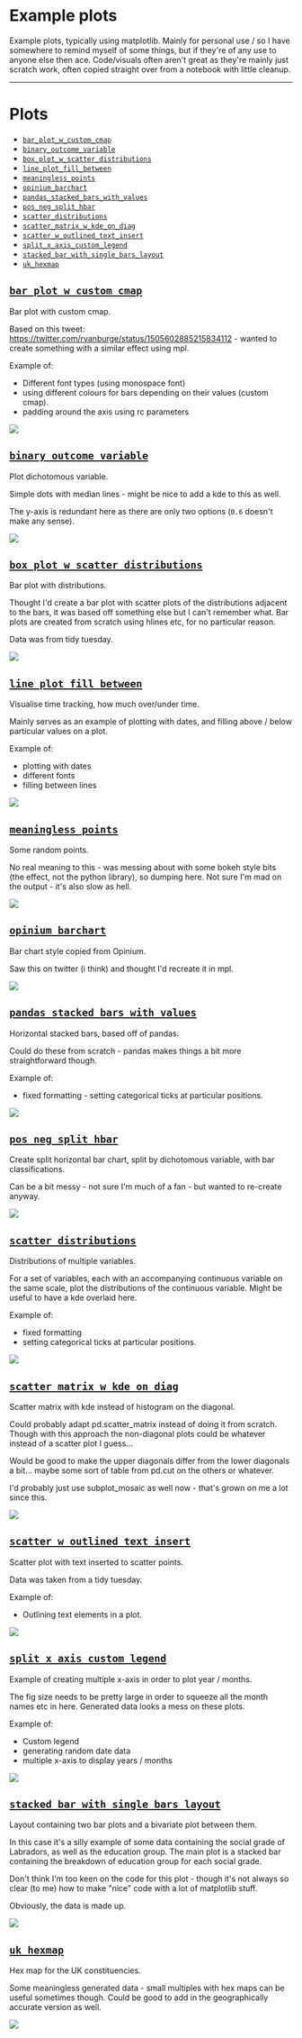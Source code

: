 # Example plots

Example plots, typically using matplotlib. Mainly for personal use / so I have somewhere to remind
myself of some things, but if they're of any use to anyone else then ace. Code/visuals often aren't
great as they're mainly just scratch work, often copied straight over from a notebook with little
cleanup.

----

[comment]: # (Automate plots beneath this.)

# Plots

* [`bar_plot_w_custom_cmap`](https://github.com/geo7/plotting_examples#bar_plot_w_custom_cmap)
* [`binary_outcome_variable`](https://github.com/geo7/plotting_examples#binary_outcome_variable)
* [`box_plot_w_scatter_distributions`](https://github.com/geo7/plotting_examples#box_plot_w_scatter_distributions)
* [`line_plot_fill_between`](https://github.com/geo7/plotting_examples#line_plot_fill_between)
* [`meaningless_points`](https://github.com/geo7/plotting_examples#meaningless_points)
* [`opinium_barchart`](https://github.com/geo7/plotting_examples#opinium_barchart)
* [`pandas_stacked_bars_with_values`](https://github.com/geo7/plotting_examples#pandas_stacked_bars_with_values)
* [`pos_neg_split_hbar`](https://github.com/geo7/plotting_examples#pos_neg_split_hbar)
* [`scatter_distributions`](https://github.com/geo7/plotting_examples#scatter_distributions)
* [`scatter_matrix_w_kde_on_diag`](https://github.com/geo7/plotting_examples#scatter_matrix_w_kde_on_diag)
* [`scatter_w_outlined_text_insert`](https://github.com/geo7/plotting_examples#scatter_w_outlined_text_insert)
* [`split_x_axis_custom_legend`](https://github.com/geo7/plotting_examples#split_x_axis_custom_legend)
* [`stacked_bar_with_single_bars_layout`](https://github.com/geo7/plotting_examples#stacked_bar_with_single_bars_layout)
* [`uk_hexmap`](https://github.com/geo7/plotting_examples#uk_hexmap)



## [`bar_plot_w_custom_cmap`](https://github.com/geo7/plotting_examples/blob/main/plotting_examples/y2022/bar_plot_w_custom_cmap/plot.py)

Bar plot with custom cmap.

Based on this tweet: https://twitter.com/ryanburge/status/1505602885215834112 - wanted
to create something with a similar effect using mpl.

Example of:

- Different font types (using monospace font)
- using different colours for bars depending on their values (custom cmap).
- padding around the axis using rc parameters

![](images/y2022/bar_plot_w_custom_cmap.png)

## [`binary_outcome_variable`](https://github.com/geo7/plotting_examples/blob/main/plotting_examples/y2022/binary_outcome_variable/plot.py)

Plot dichotomous variable.

Simple dots with median lines - might be nice to add a kde to this as well.

The y-axis is redundant here as there are only two options (`0.6` doesn't make any
sense).

![](images/y2022/binary_outcome_variable.png)

## [`box_plot_w_scatter_distributions`](https://github.com/geo7/plotting_examples/blob/main/plotting_examples/y2022/box_plot_w_scatter_distributions/plot.py)

Bar plot with distributions.

Thought I'd create a bar plot with scatter plots of the distributions adjacent to the
bars, it was based off something else but I can't remember what. Bar plots are created
from scratch using hlines etc, for no particular reason.

Data was from tidy tuesday.

![](images/y2022/box_plot_w_scatter_distributions.png)

## [`line_plot_fill_between`](https://github.com/geo7/plotting_examples/blob/main/plotting_examples/y2022/line_plot_fill_between/plot.py)

Visualise time tracking, how much over/under time.

Mainly serves as an example of plotting with dates, and filling above / below
particular values on a plot.

Example of:

- plotting with dates
- different fonts
- filling between lines

![](images/y2022/line_plot_fill_between.png)

## [`meaningless_points`](https://github.com/geo7/plotting_examples/blob/main/plotting_examples/y2022/meaningless_points/plot.py)

Some random points.

No real meaning to this - was messing about with some bokeh style bits (the effect, not
the python library), so dumping here. Not sure I'm mad on the output - it's also slow
as hell.

![](images/y2022/meaningless_points.png)

## [`opinium_barchart`](https://github.com/geo7/plotting_examples/blob/main/plotting_examples/y2022/opinium_barchart/plot.py)

Bar chart style copied from Opinium.

Saw this on twitter (i think) and thought I'd recreate it in mpl.

![](images/y2022/opinium_barchart.png)

## [`pandas_stacked_bars_with_values`](https://github.com/geo7/plotting_examples/blob/main/plotting_examples/y2022/pandas_stacked_bars_with_values/plot.py)

Horizontal stacked bars, based off of pandas.

Could do these from scratch - pandas makes things a bit more straightforward though.

Example of:

- fixed formatting - setting categorical ticks at particular positions.

![](images/y2022/pandas_stacked_bars_with_values.png)

## [`pos_neg_split_hbar`](https://github.com/geo7/plotting_examples/blob/main/plotting_examples/y2022/pos_neg_split_hbar/plot.py)

Create split horizontal bar chart, split by dichotomous variable, with bar
classifications.

Can be a bit messy - not sure I'm much of a fan - but wanted to re-create anyway.

![](images/y2022/pos_neg_split_hbar.png)

## [`scatter_distributions`](https://github.com/geo7/plotting_examples/blob/main/plotting_examples/y2022/scatter_distributions/plot.py)

Distributions of multiple variables.

For a set of variables, each with an accompanying continuous variable on the same scale,
plot the distributions of the continuous variable. Might be useful to have a kde
overlaid here.

Example of:

- fixed formatting
- setting categorical ticks at particular positions.

![](images/y2022/scatter_distributions.png)

## [`scatter_matrix_w_kde_on_diag`](https://github.com/geo7/plotting_examples/blob/main/plotting_examples/y2022/scatter_matrix_w_kde_on_diag/plot.py)

Scatter matrix with kde instead of histogram on the diagonal.

Could probably adapt pd.scatter_matrix instead of doing it from scratch. Though with
this approach the non-diagonal plots could be whatever instead of a scatter plot I
guess...

Would be good to make the upper diagonals differ from the lower diagonals a bit... maybe
some sort of table from pd.cut on the others or whatever.

I'd probably just use subplot_mosaic as well now - that's grown on me a lot since this.

![](images/y2022/scatter_matrix_w_kde_on_diag.png)

## [`scatter_w_outlined_text_insert`](https://github.com/geo7/plotting_examples/blob/main/plotting_examples/y2022/scatter_w_outlined_text_insert/plot.py)

Scatter plot with text inserted to scatter points.

Data was taken from a tidy tuesday.

Example of:

- Outlining text elements in a plot.

![](images/y2022/scatter_w_outlined_text_insert.png)

## [`split_x_axis_custom_legend`](https://github.com/geo7/plotting_examples/blob/main/plotting_examples/y2022/split_x_axis_custom_legend/plot.py)

Example of creating multiple x-axis in order to plot year / months.

The fig size needs to be pretty large in order to squeeze all the month names etc in
here. Generated data looks a mess on these plots.

Example of:

- Custom legend
- generating random date data
- multiple x-axis to display years / months

![](images/y2022/split_x_axis_custom_legend.png)

## [`stacked_bar_with_single_bars_layout`](https://github.com/geo7/plotting_examples/blob/main/plotting_examples/y2022/stacked_bar_with_single_bars_layout/plot.py)

Layout containing two bar plots and a bivariate plot between them.

In this case it's a silly example of some data containing the social grade of
Labradors, as well as the education group. The main plot is a stacked bar containing
the breakdown of education group for each social grade.

Don't think I'm too keen on the code for this plot - though it's not always so clear
(to me) how to make "nice" code with a lot of matplotlib stuff.

Obviously, the data is made up.

![](images/y2022/stacked_bar_with_single_bars_layout.png)

## [`uk_hexmap`](https://github.com/geo7/plotting_examples/blob/main/plotting_examples/y2022/uk_hexmap/plot.py)

Hex map for the UK constituencies.

Some meaningless generated data - small multiples with hex maps can be useful sometimes
though. Could be good to add in the geographically accurate version as well.

![](images/y2022/uk_hexmap.png)
